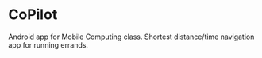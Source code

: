 CoPilot
=======

Android app for Mobile Computing class. Shortest distance/time navigation app for running errands.